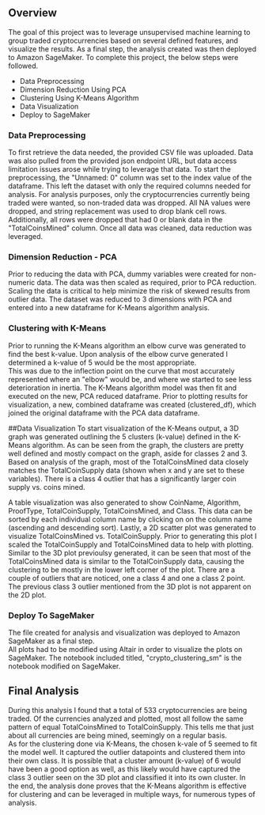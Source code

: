 ## Overview 
The goal of this project was to leverage unsupervised machine learning to group traded
cryptocurrencies based on several defined features, and visualize the results. As a final step, 
the analysis created was then deployed to Amazon SageMaker.  To complete this project, the below
steps were followed. 

- Data Preprocessing 
- Dimension Reduction Using PCA
- Clustering Using K-Means Algorithm
- Data Visualization
- Deploy to SageMaker

### Data Preprocessing
To first retrieve the data needed, the provided CSV file was uploaded.  Data was also pulled from 
the provided json endpoint URL, but data access limitation issues arose while trying to leverage 
that data.  To start the preprocessing, the "Unnamed: 0" column was set to the index value of the 
dataframe.  This left the dataset with only the required columns needed for analysis.  For analysis 
purposes, only the cryptocurrencies currently being traded were wanted, so non-traded data was dropped. 
All NA values were dropped, and string replacement was used to drop blank cell rows.  Additionally, 
all rows were dropped that had 0 or blank data in the "TotalCoinsMined" column. Once all data was 
cleaned, data reduction was leveraged. 

### Dimension Reduction - PCA
Prior to reducing the data with PCA, dummy variables were created for non-numeric data.  The data
was then scaled as required, prior to PCA reduction.  Scaling the data is critical to help minimize
the risk of skewed results from outlier data.  The dataset was reduced to 3 dimensions with PCA and 
entered into a new dataframe for K-Means algorithm analysis. 

### Clustering with K-Means
Prior to running the K-Means algorithm an elbow curve was generated to find the best k-value.  Upon
analysis of the elbow curve generated I determined a k-value of 5 would be the most appropriate.  
This was due to the inflection point on the curve that most accurately represented where an "elbow" 
would be, and where we started to see less deterioration in inertia.  The K-Means algorithm model 
was then fit and executed on the new, PCA reduced dataframe.  Prior to plotting results for 
visualization, a new, combined dataframe was created (clustered_df), which joined the original 
dataframe with the PCA data dataframe.  

##Data Visualization
To start visualization of the K-Means output, a 3D graph was generated outlining the 5 clusters (k-value)
defined in the K-Means algorithm.  As can be seen from the graph, the clusters are pretty well defined
and mostly compact on the graph, aside for classes 2 and 3.  Based on analysis of the graph, most of the
TotalCoinsMined data closely matches the TotalCoinSupply data (shown when x and y are set to these variables).
There is a class 4 outlier that has a significantly larger coin supply vs. coins mined.  

A table visualization was also generated to show CoinName, Algorithm, ProofType, TotalCoinSupply, 
TotalCoinsMined, and Class.  This data can be sorted by each individual column name by clicking on 
on the column name (ascending and descending sort).  Lastly, a 2D scatter plot was generated to 
visualize TotalCoinsMined vs. TotalCoinSupply.  Prior to generating this plot I scaled the TotalCoinSupply
and TotalCoinsMined data to help with plotting.  Similar to the 3D plot previoulsy generated, it can
be seen that most of the TotalCoinsMined data is similar to the TotalCoinSupply data, causing the 
clustering to be mostly in the lower left corner of the plot.  There are a couple of outliers that
are noticed, one a class 4 and one a class 2 point.  The previous class 3 outlier mentioned from the 
3D plot is not apparent on the 2D plot.  

### Deploy To SageMaker
The file created for analysis and visualization was deployed to Amazon SageMaker as a final step.  
All plots had to be modified using Altair in order to visualize the plots on SageMaker.  The notebook
included titled, "crypto_clustering_sm" is the notebook modified on SageMaker.

## Final Analysis
During this analysis I found that a total of 533 cryptocurrencies are being traded.  Of the currencies
analyzed and plotted, most all follow the same pattern of equal TotalCoinsMined to TotalCoinSupply. 
This tells me that just about all currencies are being mined, seemingly on a regular basis.  
As for the clustering done via K-Means, the chosen k-vale of 5 seemed to fit the model well.
It captured the outlier datapoints and clustered them into their own class.  It is possible that a 
cluster amount (k-value) of 6 would have been a good option as well, as this likely would have captured the 
class 3 outlier seen on the 3D plot and classified it into its own cluster.  In the end, the analysis
done proves that the K-Means algorithm is effective for clustering and can be leveraged in multiple 
ways, for numerous types of analysis.   


